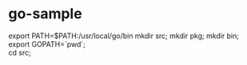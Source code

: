 # go-sample

export PATH=$PATH:/usr/local/go/bin
mkdir src; mkdir pkg; mkdir bin;<br />
export GOPATH=\`pwd\`;<br />
cd src;